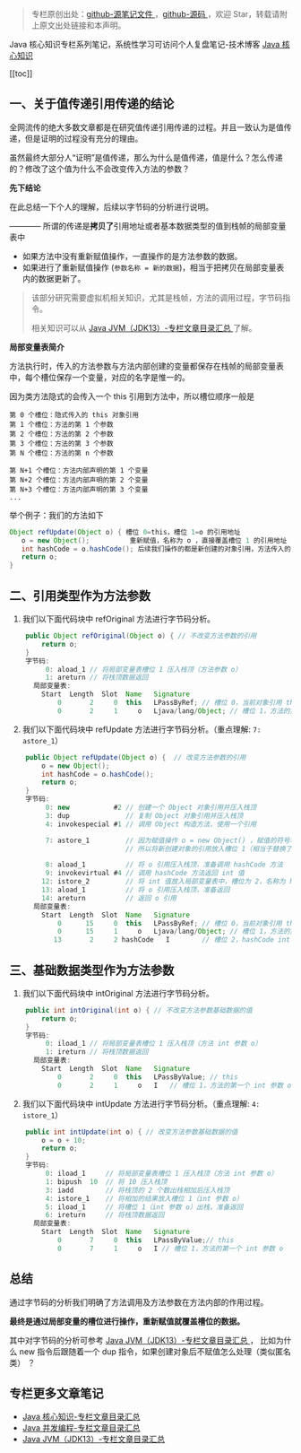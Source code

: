 > 专栏原创出处：[github-源笔记文件 ](https://github.com/GourdErwa/review-notes/tree/master/language/java-core) ，[github-源码 ](https://github.com/GourdErwa/java-advanced/tree/master/java-core)，欢迎 Star，转载请附上原文出处链接和本声明。

Java 核心知识专栏系列笔记，系统性学习可访问个人复盘笔记-技术博客 [Java 核心知识 ](https://review-notes.top/language/java-core/)

[[toc]]
## 一、关于值传递引用传递的结论
全网流传的绝大多数文章都是在研究值传递引用传递的过程。并且一致认为是值传递，但是证明的过程没有充分的理由。

虽然最终大部分人“证明”是值传递，那么为什么是值传递，值是什么？怎么传递的？修改了这个值为什么不会改变传入方法的参数？

**先下结论**

在此总结一下个人的理解，后续以字节码的分析进行说明。

———— 所谓的传递是**拷贝了**引用地址或者基本数据类型的值到栈帧的局部变量表中
- 如果方法中没有重新赋值操作，一直操作的是方法参数的数据。
- 如果进行了重新赋值操作 (`参数名称 = 新的数据`)，相当于把拷贝在局部变量表内的数据更新了。

> 该部分研究需要虚拟机相关知识，尤其是栈帧，方法的调用过程，字节码指令。
>
> 相关知识可以从 [Java JVM（JDK13）-专栏文章目录汇总 ](https://blog.csdn.net/xiaohulunb/article/details/103828570) 了解。

**局部变量表简介**

方法执行时，传入的方法参数与方法内部创建的变量都保存在栈帧的局部变量表中，每个槽位保存一个变量，对应的名字是惟一的。

因为类方法隐式的会传入一个 this 引用到方法中，所以槽位顺序一般是

```
第 0 个槽位：隐式传入的 this 对象引用
第 1 个槽位：方法的第 1 个参数
第 2 个槽位：方法的第 2 个参数
第 3 个槽位：方法的第 3 个参数
第 N 个槽位：方法的第 n 个参数

第 N+1 个槽位：方法内部声明的第 1 个变量
第 N+2 个槽位：方法内部声明的第 2 个变量
第 N+3 个槽位：方法内部声明的第 3 个变量
...
```
举个例子：我们的方法如下
```java
Object refUpdate(Object o) { 槽位 0=this，槽位 1=o 的引用地址
   o = new Object();          重新赋值，名称为 o ，直接覆盖槽位 1 的引用地址
   int hashCode = o.hashCode(); 后续我们操作的都是新创建的对象引用，方法传入的 o 无法使用了
   return o;
}
```

## 二、引用类型作为方法参数

1. 我们以下面代码块中 refOriginal 方法进行字节码分析。
```java
    public Object refOriginal(Object o) { // 不改变方法参数的引用
        return o;
    }
    字节码:
         0: aload_1 // 将局部变量表槽位 1 压入栈顶（方法参数 o）
         1: areturn // 将栈顶数据返回
      局部变量表:
        Start  Length  Slot  Name   Signature
            0       2     0  this   LPassByRef; // 槽位 0，当前对象引用 this
            0       2     1     o   Ljava/lang/Object; // 槽位 1，方法的第一个 Object 参数 o
```
2. 我们以下面代码块中 refUpdate 方法进行字节码分析。（重点理解: `7: astore_1`）
```java
    public Object refUpdate(Object o) {  // 改变方法参数的引用
        o = new Object();
        int hashCode = o.hashCode();
        return o;
    }
    字节码:
         0: new           #2 // 创建一个 Object 对象引用并压入栈顶
         3: dup              // 复制 Object 对象引用并压入栈顶
         4: invokespecial #1 // 调用 Object 构造方法，使用一个引用

         7: astore_1         // 因为赋值操作 o = new Object() ，赋值的符号名称和方法参数都是 o ，
                             // 所以将新创建对象的引用放入槽位 1（相当于替换了方法参数的 o）

         8: aload_1          // 将 o 引用压入栈顶，准备调用 hashCode 方法
         9: invokevirtual #4 // 调用 hashCode 方法返回 int 值
        12: istore_2         // 将 int 值放入局部变量表中，槽位为 2，名称为 hashCode 
        13: aload_1          // 将 o 引用压入栈顶，准备返回
        14: areturn          // 返回 o 引用
      局部变量表:
        Start  Length  Slot  Name   Signature
            0      15     0  this   LPassByRef; // 槽位 0，当前对象引用 this
            0      15     1     o   Ljava/lang/Object; // 槽位 1，方法的第一个 Object 参数 o
           13       2     2 hashCode   I        // 槽位 2，hashCode int 值
```

## 三、基础数据类型作为方法参数

1. 我们以下面代码块中 intOriginal 方法进行字节码分析。
```java
    public int intOriginal(int o) { // 不改变方法参数基础数据的值
        return o;
    }
    字节码:
         0: iload_1 // 将局部变量表槽位 1 压入栈顶（方法 int 参数 o）
         1: ireturn // 将栈顶数据返回
      局部变量表:
        Start  Length  Slot  Name   Signature
            0       2     0  this   LPassByValue; // this
            0       2     1     o   I   // 槽位 1，方法的第一个 int 参数 o
```
2. 我们以下面代码块中 intUpdate 方法进行字节码分析。（重点理解: `4: istore_1`）
```java
    public int intUpdate(int o) { // 改变方法参数基础数据的值
        o = o + 10;
        return o;
    }
    字节码:
         0: iload_1     // 将局部变量表槽位 1 压入栈顶（方法 int 参数 o）
         1: bipush  10  // 将 10 压入栈顶
         3: iadd        // 将栈顶的 2 个数出栈相加后压入栈顶
         4: istore_1    // 将相加的结果放入槽位 1（int 参数 o）
         5: iload_1     // 将槽位 1（int 参数 o）出栈，准备返回
         6: ireturn     // 将栈顶数据返回
      局部变量表:
        Start  Length  Slot  Name   Signature
            0       7     0  this   LPassByValue;// this
            0       7     1     o   I // 槽位 1，方法的第一个 int 参数 o
```

## 总结
通过字节码的分析我们明确了方法调用及方法参数在方法内部的作用过程。

**最终是通过局部变量的槽位进行操作，重新赋值就覆盖槽位的数据。**

其中对字节码的分析可参考 [Java JVM（JDK13）-专栏文章目录汇总 ](https://blog.csdn.net/xiaohulunb/article/details/103828570)，
比如为什么 new 指令后跟随着一个 dup 指令，如果创建对象后不赋值怎么处理（类似匿名类） ？

## 专栏更多文章笔记
- [Java 核心知识-专栏文章目录汇总 ](https://gourderwa.blog.csdn.net/article/details/104020339)
- [Java 并发编程-专栏文章目录汇总 ](https://blog.csdn.net/xiaohulunb/article/details/103594468)
- [Java JVM（JDK13）-专栏文章目录汇总 ](https://blog.csdn.net/xiaohulunb/article/details/103828570)